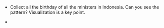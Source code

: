 - Collect all the birthday of all the ministers in Indonesia.
  Can you see the pattern? Visualization is a key point.

- 